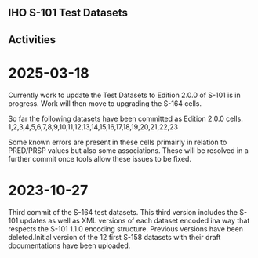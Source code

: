 ## IHO S-101 Test Datasets

## Activities

2025-03-18
==========
Currently work to update the Test Datasets to Edition 2.0.0 of S-101 is in progress. Work will then move to upgrading the S-164 cells.

So far the following datasets have been committed as Edition 2.0.0 cells.
1,2,3,4,5,6,7,8,9,10,11,12,13,14,15,16,17,18,19,20,21,22,23

Some known errors are present in these cells primairly in relation to PRED/PRSP values but also some associations. These will be resolved in a further commit once tools allow these issues to be fixed. 

2023-10-27
==========
Third commit of the S-164 test datasets. This third version includes the S-101 updates as well as XML versions of each dataset encoded ina way that respects the S-101 1.1.0 encoding structure.
Previous versions have been deleted.Initial version of the 12 first S-158 datasets with their draft documentations have been uploaded.

